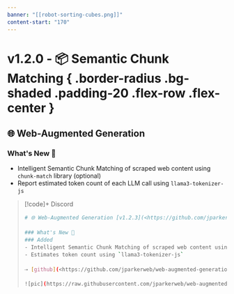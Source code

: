 ```yaml
---
banner: "[[robot-sorting-cubes.png]]"
content-start: "170"
---
```



 # v1.2.0 - 📦 Semantic Chunk Matching { .border-radius .bg-shaded .padding-20 .flex-row .flex-center }
 ## 🌐 Web-Augmented Generation

### What's New 🎉
- Intelligent Semantic Chunk Matching of scraped web content using `chunk-match` library (optional)
- Report estimated token count of each LLM call using `llama3-tokenizer-js`




> [!code]+ Discord
> ```bash
># 🌐 Web-Augmented Generation [v1.2.3](<https://github.com/jparkerweb/web-augmented-generation/releases/tag/1.2.3>)
>
>### What's New 🎉
>### Added
>- Intelligent Semantic Chunk Matching of scraped web content using `chunk-match` library (optional)
>- Estimates token count using `llama3-tokenizer-js`
>
>⇢ [github](<https://github.com/jparkerweb/web-augmented-generation>)
>
>![pic](https://raw.githubusercontent.com/jparkerweb/web-augmented-generation/refs/heads/main/.vault/web-augmented-generation/images/releases/v1.2.0.jpg)
> ```
